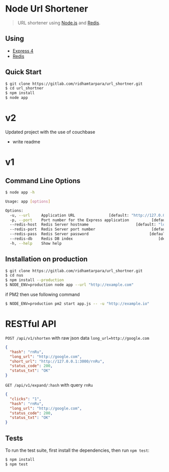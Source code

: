 # Node Url Shortener

> URL shortener using [Node.js](http://nodejs.org) and [Redis](http://redis.io).

## Using

* [Express 4](http://expressjs.com/)
* [Redis](http://redis.io)

## Quick Start

```bash
$ git clone https://gitlab.com/ridhamtarpara/url_shortner.git
$ cd url_shortner
$ npm install
$ node app
```
# v2
Updated project with the use of couchbase
 - write readme

# v1

## Command Line Options

```bash
$ node app -h

Usage: app [options]

Options:
  -u, --url     Application URL               [default: "http://127.0.0.1:3000"]
  -p, --port    Port number for the Express application          [default: 3000]
  --redis-host  Redis Server hostname                     [default: "localhost"]
  --redis-port  Redis Server port number                         [default: 6379]
  --redis-pass  Redis Server password                           [default: false]
  --redis-db    Redis DB index                                      [default: 0]
  -h, --help    Show help                                              [boolean]
```

## Installation on production

```bash
$ git clone https://gitlab.com/ridhamtarpara/url_shortner.git
$ cd nus
$ npm install --production
$ NODE_ENV=production node app --url "http://example.com"
```
if PM2 then use following command
```bash
$ NODE_ENV=production pm2 start app.js -- -u "http://example.io"
```

# RESTful API

`POST /api/v1/shorten` with raw json data `long_url=http://google.com`

```json
{
  "hash": "rnRu",
  "long_url": "http://google.com",
  "short_url": "http://127.0.0.1:3000/rnRu",
  "status_code": 200,
  "status_txt": "OK"
}
```

`GET /api/v1/expand/:hash` with query `rnRu`

```json
{
  "clicks": "1",
  "hash": "rnRu",
  "long_url": "http://google.com",
  "status_code": 200,
  "status_txt": "OK"
}
```

## Tests

To run the test suite, first install the dependencies, then run `npm test`:

```bash
$ npm install
$ npm test
```
